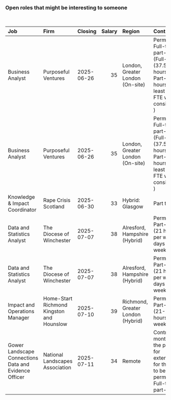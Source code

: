 
<!-- README.md is generated from README.Rmd. Please edit that file -->

### Open roles that might be interesting to someone

<br/>

<table>
<thead>
<tr>
<th style="text-align:left;">
Job
</th>
<th style="text-align:left;">
Firm
</th>
<th style="text-align:left;">
Closing
</th>
<th style="text-align:right;">
Salary
</th>
<th style="text-align:left;">
Region
</th>
<th style="text-align:left;">
Contract
</th>
</tr>
</thead>
<tbody>
<tr>
<td style="text-align:left;">
Business Analyst
</td>
<td style="text-align:left;">
Purposeful Ventures
</td>
<td style="text-align:left;">
2025-06-26
</td>
<td style="text-align:right;">
35
</td>
<td style="text-align:left;">
London, Greater London (On-site)
</td>
<td style="text-align:left;">
Permanent, Full-time or part-time (Full-time (37.5 hours). Part-time
hours of at least 0.7 FTE will be considered. )
</td>
</tr>
<tr>
<td style="text-align:left;">
Business Analyst
</td>
<td style="text-align:left;">
Purposeful Ventures
</td>
<td style="text-align:left;">
2025-06-26
</td>
<td style="text-align:right;">
35
</td>
<td style="text-align:left;">
London, Greater London (On-site)
</td>
<td style="text-align:left;">
Permanent, Full-time or part-time (Full-time (37.5 hours). Part-time
hours of at least 0.7 FTE will be considered. )
</td>
</tr>
<tr>
<td style="text-align:left;">
Knowledge & Impact Coordinator
</td>
<td style="text-align:left;">
Rape Crisis Scotland
</td>
<td style="text-align:left;">
2025-06-30
</td>
<td style="text-align:right;">
33
</td>
<td style="text-align:left;">
Hybrid: Glasgow
</td>
<td style="text-align:left;">
Part time
</td>
</tr>
<tr>
<td style="text-align:left;">
Data and Statistics Analyst
</td>
<td style="text-align:left;">
The Diocese of Winchester
</td>
<td style="text-align:left;">
2025-07-07
</td>
<td style="text-align:right;">
38
</td>
<td style="text-align:left;">
Alresford, Hampshire (Hybrid)
</td>
<td style="text-align:left;">
Permanent, Part-time (21 hours per week/3 days per week)
</td>
</tr>
<tr>
<td style="text-align:left;">
Data and Statistics Analyst
</td>
<td style="text-align:left;">
The Diocese of Winchester
</td>
<td style="text-align:left;">
2025-07-07
</td>
<td style="text-align:right;">
38
</td>
<td style="text-align:left;">
Alresford, Hampshire (Hybrid)
</td>
<td style="text-align:left;">
Permanent, Part-time (21 hours per week/3 days per week)
</td>
</tr>
<tr>
<td style="text-align:left;">
Impact and Operations Manager
</td>
<td style="text-align:left;">
Home-Start Richmond Kingston and Hounslow
</td>
<td style="text-align:left;">
2025-07-10
</td>
<td style="text-align:right;">
39
</td>
<td style="text-align:left;">
Richmond, Greater London (Hybrid)
</td>
<td style="text-align:left;">
Permanent, Part-time (21-28 hours per week)
</td>
</tr>
<tr>
<td style="text-align:left;">
Gower Landscape Connections Data and Evidence Officer
</td>
<td style="text-align:left;">
National Landscapes Association
</td>
<td style="text-align:left;">
2025-07-11
</td>
<td style="text-align:right;">
34
</td>
<td style="text-align:left;">
Remote
</td>
<td style="text-align:left;">
Contract (16 months, with the potential for extension or for the role to
become permanent.), Full-time or part-time
</td>
</tr>
</tbody>
</table>
